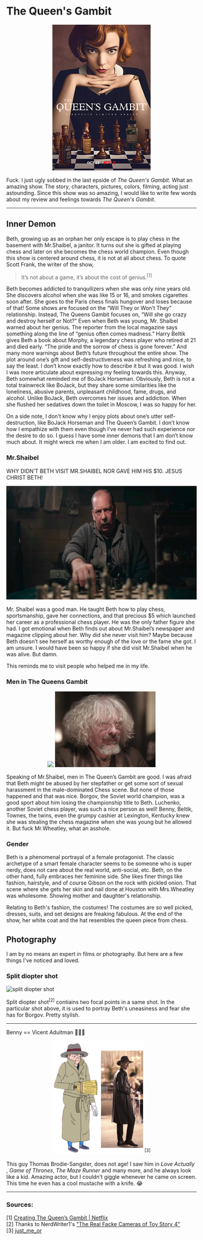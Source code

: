 # The Queen's Gambit

<p align="center"><img src="./imgs/The_Queen's_Gambit.jpg"></p>

Fuck. I just ugly sobbed in the last epside of _The Queen's Gambit_. What an amazing show. The story, characters, pictures, colors, filming, acting just astounding. Since this show was so amazing, I would like to write few words about my review and feelings towards _The Queen's Gambit_.

---
## Inner Demon
Beth, growing up as an orphan her only escape is to play chess in the basement with Mr.Shaibel, a janitor. It turns out she is gifted at playing chess and later on she becomes the chess world champion. Even though this show is centered around chess, it is not at all about chess. To quote Scott Frank, the writer of the show,

> It’s not about a game, it’s about the cost of genius.<sup>[1]</sup>

Beth becomes addicted to tranquilizers when she was only nine years old. She discovers alcohol when she was like 15 or 16, and smokes cigarettes soon after. She goes to the Paris chess finals hungover and loses because of that! Some shows are focused on the “Will They or Won’t They” relationship. Instead, The Queens Gambit focuses on, “Will she go crazy and destroy herself or Not?” Even when Beth was young, Mr. Shaibel warned about her genius. The reporter from the local magazine says something along the line of “genius often comes madness.” Harry Beltik gives Beth a book about Morphy, a legendary chess player who retired at 21 and died early. “The pride and the sorrow of chess is gone forever.” And many more warnings about Beth’s future throughout the entire show. The plot around one’s gift and self-destructiveness was refreshing and nice, to say the least. I don’t know exactly how to describe it but it was good. I wish I was more articulate about expressing my feeling towards this.
Anyway, Beth somewhat reminded me of BoJack Horseman. Obviously, Beth is not a total trainwreck like BoJack, but they share some similarities like the loneliness, abusive parents, unpleasant childhood, fame, drugs, and alcohol. Unlike BoJack, Beth overcomes her issues and addiction. When she flushed her sedatives down the toilet in Moscow, I was so happy for her.

On a side note, I don’t know why I enjoy plots about one’s utter self-destruction, like BoJack Horseman and The Queen’s Gambit. I don’t know how I empathize with them even though I’ve never had such experience nor the desire to do so. I guess I have some inner demons that I am don’t know much about. It might wreck me when I am older. I am excited to find out.

### Mr.Shaibel
WHY DIDN’T BETH VISIT MR.SHAIBEL NOR GAVE HIM HIS $10. JESUS CHRIST BETH!

<p align="center"><img src="./imgs/Mr.Shaibel.png" height=300></p>

Mr. Shaibel was a good man. He taught Beth how to play chess, sportsmanship, gave her connections, and that precious $5 which launched her career as a professional chess player. He was the only father figure she had. I got emotional when Beth finds out about Mr.Shaibel’s newspaper and magazine clipping about her. Why did she never visit him? Maybe because Beth doesn’t see herself as worthy enough of the love or the fame she got. I am unsure. I would have been so happy if she did visit Mr.Shaibel when he was alive. But damn. 

This reminds me to visit people who helped me in my life.

### Men in The Queens Gambit
<p align="center">
    <img src="./imgs/the_boys.png" height=200>
    <img src="./imgs/Luchenko.jpeg" height=200>
</p>

Speaking of Mr.Shaibel, men in The Queen’s Gambit are good. I was afraid that Beth might be abused by her stepfather or get some sort of sexual harassment in the male-dominated Chess scene. But none of those happened and that was nice. Borgov, the Soviet world champion, was a good sport about him losing the championship title to Beth. Luchenko, another Soviet chess player, was such a nice person as well! Benny, Beltik, Townes, the twins, even the grumpy cashier at Lexington, Kentucky knew she was stealing the chess magazine when she was young but he allowed it. But fuck Mr.Wheatley, what an asshole.

### Gender
Beth is a phenomenal portrayal of a female protagonist. The classic archetype of a smart female character seems to be someone who is super nerdy, does not care about the real world, anti-social, etc. Beth, on the other hand, fully embraces her feminine side. She likes finer things like fashion, hairstyle, and of course Gibson on the rock with pickled onion. That scene where she gets her skin and nail done at Houston with Mrs.Wheatley was wholesome. Showing mother and daughter's relationship.

Relating to Beth's fashion, the costumes! The costumes are so well picked, dresses, suits, and set designs are freaking fabulous. At the end of the show, her white coat and the hat resembles the queen piece from chess.

## Photography
I am by no means an expert in films or photography. But here are a few things I've noticed and loved.

### Split diopter shot
![split diopter shot](./imgs/camera_thing.png)

Split diopter shot<sup>[2]</sup> contiains two focal points in a same shot. In the particular shot above, it is used to portray Beth's uneasiness and fear she has for Borgov. Pretty styilsh.

---
Benny == Vicent Adultman 🤔🤔🤔
<p align="center">
    <img src="./imgs/vincent_adultman.jpg" height=300>
    <sup>[3]</sup>
</p>

This guy Thomas Brodie-Sangster, does not age! I saw him in _Love Actually_ , _Game of Thrones_, _The Maze Runner_ and many more, and he always look like a kid. Amazing actor, but I couldn't giggle whenever he came on screen. This time he even has a cool mustache with a knife. 😂

---
### Sources:
[1] [Creating The Queen’s Gambit | Netflix](https://youtu.be/LzDhpEInMIg)  
[2] Thanks to NerdWriter1's ["The Real Facke Cameras of Toy Story 4"](https://youtu.be/AcZ2OY5-TeM)  
[3] [just_me_or](https://www.reddit.com/r/queensgambit/comments/jtuys6/just_me_or/)